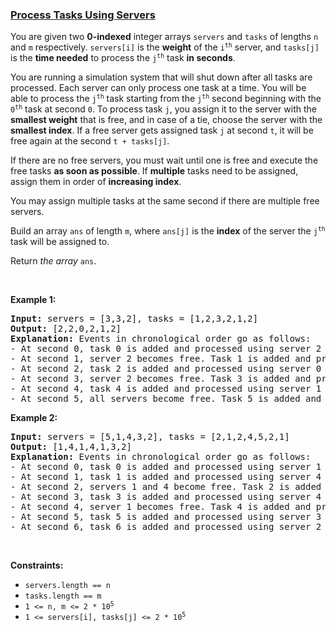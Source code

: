 ### [Process Tasks Using Servers](https://leetcode.com/problems/process-tasks-using-servers)

<p>You are given two <strong>0-indexed</strong> integer arrays <code>servers</code> and <code>tasks</code> of lengths <code>n</code>​​​​​​ and <code>m</code>​​​​​​ respectively. <code>servers[i]</code> is the <strong>weight</strong> of the <code>i<sup>​​​​​​th</sup></code>​​​​ server, and <code>tasks[j]</code> is the <strong>time needed</strong> to process the <code>j<sup>​​​​​​th</sup></code>​​​​ task <strong>in seconds</strong>.</p>

<p>You are running a simulation system that will shut down after all tasks are processed. Each server can only process one task at a time. You will be able to process the <code>j<sup>th</sup></code> task starting from the <code>j<sup>th</sup></code> second beginning with the <code>0<sup>th</sup></code> task at second <code>0</code>. To process task <code>j</code>, you assign it to the server with the <strong>smallest weight</strong> that is free, and in case of a tie, choose the server with the <strong>smallest index</strong>. If a free server gets assigned task <code>j</code> at second <code>t</code>,​​​​​​ it will be free again at the second <code>t + tasks[j]</code>.</p>

<p>If there are no free servers, you must wait until one is free and execute the free tasks <strong>as soon as possible</strong>. If <strong>multiple</strong> tasks need to be assigned, assign them in order of <strong>increasing index</strong>.</p>

<p>You may assign multiple tasks at the same second if there are multiple free servers.</p>

<p>Build an array <code>ans</code>​​​​ of length <code>m</code>, where <code>ans[j]</code> is the <strong>index</strong> of the server the <code>j<sup>​​​​​​th</sup></code> task will be assigned to.</p>

<p>Return <em>the array </em><code>ans</code>​​​​.</p>

<p>&nbsp;</p>
<p><strong>Example 1:</strong></p>

<pre>
<strong>Input:</strong> servers = [3,3,2], tasks = [1,2,3,2,1,2]
<strong>Output:</strong> [2,2,0,2,1,2]
<strong>Explanation: </strong>Events in chronological order go as follows:
- At second 0, task 0 is added and processed using server 2 until second 1.
- At second 1, server 2 becomes free. Task 1 is added and processed using server 2 until second 3.
- At second 2, task 2 is added and processed using server 0 until second 5.
- At second 3, server 2 becomes free. Task 3 is added and processed using server 2 until second 5.
- At second 4, task 4 is added and processed using server 1 until second 5.
- At second 5, all servers become free. Task 5 is added and processed using server 2 until second 7.</pre>

<p><strong>Example 2:</strong></p>

<pre>
<strong>Input:</strong> servers = [5,1,4,3,2], tasks = [2,1,2,4,5,2,1]
<strong>Output:</strong> [1,4,1,4,1,3,2]
<strong>Explanation: </strong>Events in chronological order go as follows: 
- At second 0, task 0 is added and processed using server 1 until second 2.
- At second 1, task 1 is added and processed using server 4 until second 2.
- At second 2, servers 1 and 4 become free. Task 2 is added and processed using server 1 until second 4. 
- At second 3, task 3 is added and processed using server 4 until second 7.
- At second 4, server 1 becomes free. Task 4 is added and processed using server 1 until second 9. 
- At second 5, task 5 is added and processed using server 3 until second 7.
- At second 6, task 6 is added and processed using server 2 until second 7.
</pre>

<p>&nbsp;</p>
<p><strong>Constraints:</strong></p>

<ul>
	<li><code>servers.length == n</code></li>
	<li><code>tasks.length == m</code></li>
	<li><code>1 &lt;= n, m &lt;= 2 * 10<sup>5</sup></code></li>
	<li><code>1 &lt;= servers[i], tasks[j] &lt;= 2 * 10<sup>5</sup></code></li>
</ul>
